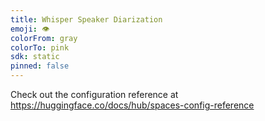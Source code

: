 ```yaml
---
title: Whisper Speaker Diarization
emoji: 👁
colorFrom: gray
colorTo: pink
sdk: static
pinned: false
---
```


Check out the configuration reference at https://huggingface.co/docs/hub/spaces-config-reference
